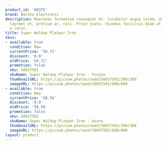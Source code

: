 ```yaml
---
product_id: '00375'
brand: Banshe Electronis
description: Maecenas fermentum consequat mi. Curabitur augue lorem, dapibus quis,
  laoreet et, pretium ac, nisi. Proin justo. Vivamus facilisis diam at odio. Mauris
  a lacus.
title: Super Waldop Platpor Iron
skus:
- available: true
  condition: New
  currentPrice: '56.72'
  discount: '0.0'
  oldPrice: '56.72'
  promotion: false
  sku: S0037501
  skuName: Super Waldop Platpor Iron - Purple
  thumbnailURL: https://picsum.photos/seed/S0037501/300/300
  imageURL: https://picsum.photos/seed/S0037501/600/600
- available: true
  condition: New
  currentPrice: '58.56'
  discount: '0.0'
  oldPrice: '58.56'
  promotion: false
  sku: S0037502
  skuName: Super Waldop Platpor Iron - Azure
  thumbnailURL: https://picsum.photos/seed/S0037502/300/300
  imageURL: https://picsum.photos/seed/S0037502/600/600
layout: product
---
```

